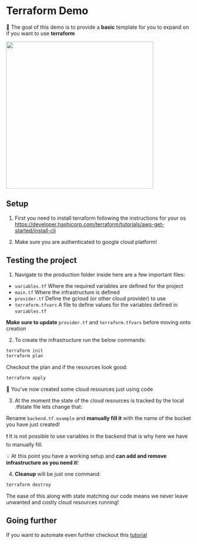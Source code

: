 # Terraform Demo

🎯 The goal of this demo is to provide a **basic** template for you to expand on if you want to use **terraform**

<img src=https://wagon-public-datasets.s3.amazonaws.com/data-engineering/0502-IAC/terraform.png width=400>

## Setup

1. First you need to install terraform following the instructions for your os https://developer.hashicorp.com/terraform/tutorials/aws-get-started/install-cli

2. Make sure you are authenticated to google cloud platform!

## Testing the project

1. Navigate to the production folder inside here are a few important files:

- `variables.tf` Where the required variables are defined for the  project
- `main.tf` Where the infrastructure is defined
- `provider.tf` Define the gcloud (or other cloud provider) to use
- `terraform.tfvars` A file to define values for the variables defined in `variables.tf`

**Make sure to update** `provider.tf` and `terraform.tfvars` before moving onto creation

2. To create the infrastructure run the below commands:

```bash
terraform init
terraform plan
```

Checkout the plan and if the resources look good:

```bash
terraform apply
```

🚀 You've now created some cloud resources just using code

3. At the moment the state of the cloud resources is tracked by the local .tfstate file lets change that:

Rename `backend.tf.example` and **manually fill it** with the name of the bucket you have just created!

❗️ It is not possible to use variables in the backend that is why here we have to manually fill.

💡 At this point you have a working setup and **can add and remove infrastructure as you need it**!

4. **Cleanup** will be just one command:

```bash
terraform destroy
```

The ease of this along with state matching our code means we never leave unwanted and costly cloud resources running!

## Going further

If you want to automate even further checkout this [tutorial](https://cloud.google.com/docs/terraform/resource-management/managing-infrastructure-as-code)

